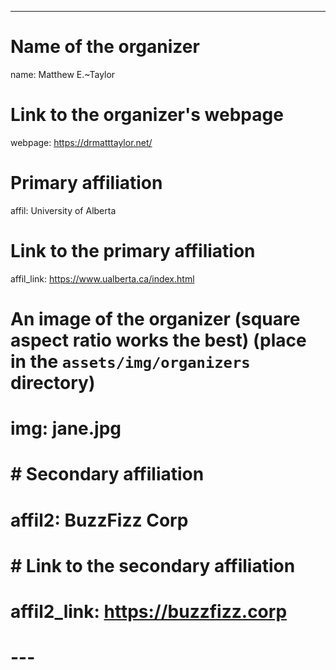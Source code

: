 ---
# Name of the organizer
name: Matthew E.~Taylor

# Link to the organizer's webpage
webpage: https://drmatttaylor.net/

# Primary affiliation
affil: University of Alberta
# Link to the primary affiliation
affil_link: https://www.ualberta.ca/index.html

# An image of the organizer (square aspect ratio works the best) (place in the `assets/img/organizers` directory)
# img: jane.jpg

# # Secondary affiliation
# affil2: BuzzFizz Corp
# # Link to the secondary affiliation
# affil2_link: https://buzzfizz.corp
# ---
